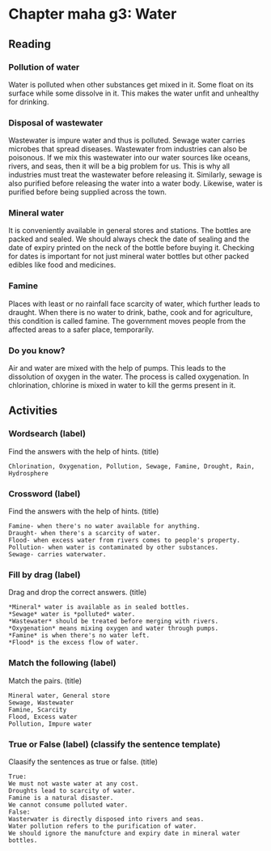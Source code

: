 # Chapter maha g3: Water
## Reading
### Pollution of water
Water is polluted when other substances get mixed in it. Some float on its surface while some dissolve in it. This makes the water unfit and unhealthy for drinking.
### Disposal of wastewater
Wastewater is impure water and thus is polluted. Sewage water carries microbes that spread diseases. Wastewater from industries can also be poisonous. If we mix this wastewater into our water sources like oceans, rivers, and seas, then it will be a big problem for us.
This is why all industries must treat the wastewater before releasing it. Similarly, sewage is also purified before releasing the water into a water body. Likewise, water is purified before being supplied across the town.
### Mineral water
It is conveniently available in general stores and stations. The bottles are packed and sealed. We should always check the date of sealing and the date of expiry printed on the neck of the bottle before buying it.
Checking for dates is important for not just mineral water bottles but other packed edibles like food and medicines.
### Famine
Places with least or no rainfall face scarcity of water, which further leads to draught. 
When there is no water to drink, bathe, cook and for agriculture, this condition is called famine.
The government moves people from the affected areas to a safer place, temporarily.
### Do you know?
Air and water are mixed with the help of pumps. This leads to the dissolution of oxygen in the water. The process is called oxygenation.
In chlorination, chlorine is mixed in water to kill the germs present in it.
## Activities
### Wordsearch (label)
Find the answers with the help of hints. (title)
```
Chlorination, Oxygenation, Pollution, Sewage, Famine, Drought, Rain, Hydrosphere
```
### Crossword (label)
Find the answers with the help of hints. (title)
```
Famine- when there's no water available for anything.
Draught- when there's a scarcity of water.
Flood- when excess water from rivers comes to people's property.
Pollution- when water is contaminated by other substances.
Sewage- carries waterwater.
```
### Fill by drag (label)
Drag and drop the correct answers. (title)
```
*Mineral* water is available as in sealed bottles.
*Sewage* water is *polluted* water.
*Wastewater* should be treated before merging with rivers.
*Oxygenation* means mixing oxygen and water through pumps.
*Famine* is when there's no water left.
*Flood* is the excess flow of water.
```
### Match the following (label)
Match the pairs. (title)
```
Mineral water, General store
Sewage, Wastewater
Famine, Scarcity
Flood, Excess water
Pollution, Impure water
```
### True or False (label) (classify the sentence template)
Claasify the sentences as true or false. (title)
```
True:
We must not waste water at any cost.
Droughts lead to scarcity of water.
Famine is a natural disaster.
We cannot consume polluted water.
False:
Wasterwater is directly disposed into rivers and seas.
Water pollution refers to the purification of water.
We should ignore the manufcture and expiry date in mineral water bottles.
```

